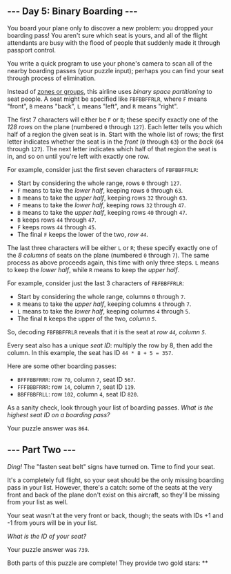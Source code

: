 --- Day 5: Binary Boarding ---
------------------------------

You board your plane only to discover a new problem: you dropped your
boarding pass! You aren't sure which seat is yours, and all of the
flight attendants are busy with the flood of people that suddenly made
it through passport control.

You write a quick program to use your phone's camera to scan all of the
nearby boarding passes (your puzzle input); perhaps you can find your
seat through process of elimination.

Instead of [zones or groups], this airline uses *binary space
partitioning* to seat people. A seat might be specified like
`FBFBBFFRLR`, where `F` means "front", `B` means "back", `L` means
"left", and `R` means "right".

The first 7 characters will either be `F` or `B`; these specify exactly
one of the *128 rows* on the plane (numbered `0` through `127`). Each
letter tells you which half of a region the given seat is in. Start with
the whole list of rows; the first letter indicates whether the seat is
in the *front* (`0` through `63`) or the *back* (`64` through `127`).
The next letter indicates which half of that region the seat is in, and
so on until you're left with exactly one row.

For example, consider just the first seven characters of `FBFBBFFRLR`:

-   Start by considering the whole range, rows `0` through `127`.
-   `F` means to take the *lower half*, keeping rows `0` through `63`.
-   `B` means to take the *upper half*, keeping rows `32` through `63`.
-   `F` means to take the *lower half*, keeping rows `32` through `47`.
-   `B` means to take the *upper half*, keeping rows `40` through `47`.
-   `B` keeps rows `44` through `47`.
-   `F` keeps rows `44` through `45`.
-   The final `F` keeps the lower of the two, *row `44`*.

The last three characters will be either `L` or `R`; these specify
exactly one of the *8 columns* of seats on the plane (numbered `0`
through `7`). The same process as above proceeds again, this time with
only three steps. `L` means to keep the *lower half*, while `R` means to
keep the *upper half*.

For example, consider just the last 3 characters of `FBFBBFFRLR`:

-   Start by considering the whole range, columns `0` through `7`.
-   `R` means to take the *upper half*, keeping columns `4` through `7`.
-   `L` means to take the *lower half*, keeping columns `4` through `5`.
-   The final `R` keeps the upper of the two, *column `5`*.

So, decoding `FBFBBFFRLR` reveals that it is the seat at *row `44`,
column `5`*.

Every seat also has a unique *seat ID*: multiply the row by 8, then add
the column. In this example, the seat has ID `44 * 8 + 5 = 357`.

Here are some other boarding passes:

-   `BFFFBBFRRR`: row `70`, column `7`, seat ID `567`.
-   `FFFBBBFRRR`: row `14`, column `7`, seat ID `119`.
-   `BBFFBBFRLL`: row `102`, column `4`, seat ID `820`.

As a sanity check, look through your list of boarding passes. *What is
the highest seat ID on a boarding pass?*

Your puzzle answer was `864`.

--- Part Two ---
----------------

*Ding!* The "fasten seat belt" signs have turned on. Time to find your
seat.

It's a completely full flight, so your seat should be the only missing
boarding pass in your list. However, there's a catch: some of the seats
at the very front and back of the plane don't exist on this aircraft, so
they'll be missing from your list as well.

Your seat wasn't at the very front or back, though; the seats with IDs
+1 and -1 from yours will be in your list.

*What is the ID of your seat?*

Your puzzle answer was `739`.

Both parts of this puzzle are complete! They provide two gold stars:
\*\*

  [zones or groups]: https://www.youtube.com/watch?v=oAHbLRjF0vo
